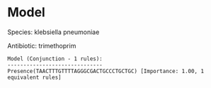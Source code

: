 
# Model

Species: klebsiella pneumoniae

Antibiotic: trimethoprim

```
Model (Conjunction - 1 rules):
------------------------------
Presence(TAACTTTGTTTTAGGGCGACTGCCCTGCTGC) [Importance: 1.00, 1 equivalent rules]

```

